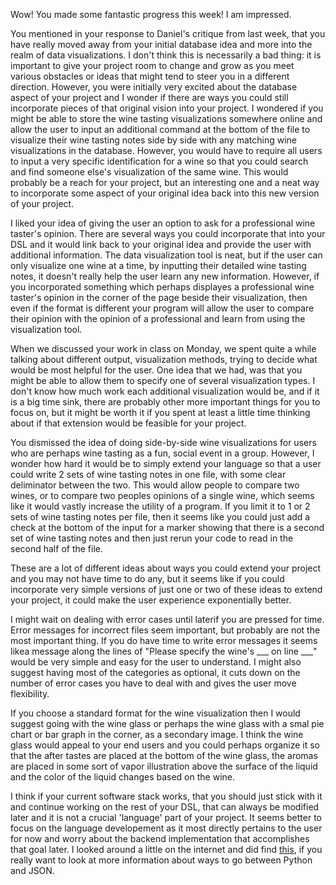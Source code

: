 Wow! You made some fantastic progress this week! I am impressed.

You mentioned in your response to Daniel's critique from last week, that you have really moved away from your initial database idea and more into the realm of data visualizations. I don't think this is necessarily a bad thing: it is important to give your project room to change and grow as you meet various obstacles or ideas that might tend to steer you in a different direction. However, you were initially very excited about the database aspect of your project and I wonder if there are ways you could still incorporate pieces of that original vision into your project. I wondered if you might be able to store the wine tasting visualizations somewhere online and allow the user to input an additional command at the bottom of the file to visualize their wine tasting notes side by side with any matching wine visualizations in the database. However, you would have to require all users to input a very specific identification for a wine so that you could search and find someone else's visualization of the same wine. This would probably be a reach for your project, but an interesting one and a neat way to incorporate some aspect of your original idea back into this new version of your project.

I liked your idea of giving the user an option to ask for a professional wine taster's opinion. There are several ways you could incorporate that into your DSL and it would link back to your original idea and provide the user with additional information. The data visualization tool is neat, but if the user can only visualize one wine at a time, by inputting their detailed wine tasting notes, it doesn't really help the user learn any new information. However, if you incorporated something which perhaps displayes a professional wine taster's opinion in the corner of the page beside their visualization, then even if the format is different your program will allow the user to compare their opinion with the opinion of a professional and learn from using the visualization tool.

When we discussed your work in class on Monday, we spent quite a while talking about different output, visualization methods, trying to decide what would be most helpful for the user. One idea that we had, was that you might be able to allow them to specify one of several visualization types. I don't know how much work each additional visualization would be, and if it is a big time sink, there are probably other more important things for you to focus on, but it might be worth it if you spent at least a little time thinking about if that extension would be feasible for your project. 

You dismissed the idea of doing side-by-side wine visualizations for users who are perhaps wine tasting as a fun, social event in a group. However, I wonder how hard it would be to simply extend your language so that a user could write 2 sets of wine tasting notes in one file, with some clear deliminator between the two. This would allow people to compare two wines, or to compare two peoples opinions of a single wine, which seems like it would vastly increase the utility of a program. If you limit it to 1 or 2 sets of wine tasting notes per file, then it seems like you could just add a check at the bottom of the input for a marker showing that there is a second set of wine tasting notes and then just rerun your code to read in the second half of the file.

These are a lot of different ideas about ways you could extend your project and you may not have time to do any, but it seems like if you could incorporate very simple versions of just one or two of these ideas to extend your project, it could make the user experience exponentially better.

I might wait on dealing with error cases until laterif you are pressed for time. Error messages for incorrect files seem important, but probably are not the most important thing. If you do have time to write error messages it seems likea message along the lines of "Please specify the wine's ___  on line ___" would be very simple and easy for the user to understand. I might also suggest having most of the categories as optional, it cuts down on the number of error cases you have to deal with and gives the user move flexibility. 

If you choose a standard format for the wine visualization then I would suggest going with the wine glass or perhaps the wine glass with a smal pie chart or bar graph in the corner, as a secondary image. I think the wine glass would appeal to your end users and you could perhaps organize it so that the after tastes are placed at the bottom of the wine glass, the aromas are placed in some sort of vapor illustration above the surface of the liquid and the color of the liquid changes based on the wine.

I think if your current software stack works, that you should just stick with it and continue working on the rest of your DSL, that can always be modified later and it is not a crucial 'language' part of your project. It seems better to focus on the language developement as it most directly pertains to the user for now and worry about the backend implementation that accomplishes that goal later.
I looked around a little on the internet and did find [this](https://docs.python.org/3/library/json.html#json.load), if you really want to look at more information about ways to go between Python and JSON.



